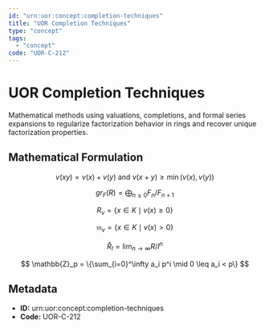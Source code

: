 ```yaml
---
id: "urn:uor:concept:completion-techniques"
title: "UOR Completion Techniques"
type: "concept"
tags:
  - "concept"
code: "UOR-C-212"
---
```


# UOR Completion Techniques

Mathematical methods using valuations, completions, and formal series expansions to regularize factorization behavior in rings and recover unique factorization properties.

## Mathematical Formulation

$$
v(xy) = v(x) + v(y) \text{ and } v(x+y) \geq \min(v(x), v(y))
$$

$$
gr_F(R) = \bigoplus_{n\geq0} F_n/F_{n+1}
$$

$$
R_v = \{x \in K \mid v(x) \geq 0\}
$$

$$
\mathfrak{m}_v = \{x \in K \mid v(x) > 0\}
$$

$$
\hat{R}_I = \lim_{n\to\infty} R/I^n
$$

$$
\mathbb{Z}_p = \{\sum_{i=0}^\infty a_i p^i \mid 0 \leq a_i < p\}
$$

## Metadata

- **ID:** urn:uor:concept:completion-techniques
- **Code:** UOR-C-212
